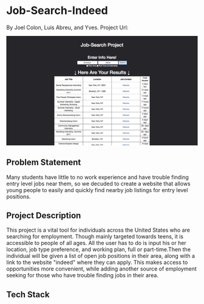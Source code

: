 # Job-Search-Indeed

By Joel Colon, Luis Abreu, and Yves. Project Url:

![Example project image](Demo-Image.png)

## Problem Statement

Many students have little to no work experience and have trouble finding entry level jobs near them, so we decuded to create a website that allows young people to easily and quickly find nearby job listings for entry level positions.


## Project Description

This project is a vital tool for individuals across the United States who are searching for employment. Though mainly targeted towards teens, it is accessible to people of all ages. All the user has to do is input his or her location, job type preference, and working plan, full or part-time.Then the individual will be given a list of open job positions in their area, along with a link to the website "indeed" where they can apply. This makes access to opportunities more convenient, while adding another source of employment seeking for those who have trouble finding jobs in their area.

## Tech Stack


